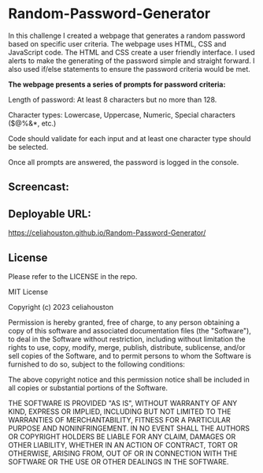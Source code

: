 # Random-Password-Generator

In this challenge I created a webpage that generates a random password based on specific user criteria. The webpage uses HTML, CSS and JavaScript code. The HTML and CSS create a user friendly interface. I used alerts to make the generating of the password simple and straight forward. I also used if/else statements to ensure the password criteria would be met. 

**The webpage presents a series of prompts for password criteria:**

Length of password: At least 8 characters but no more than 128.

Character types: Lowercase, Uppercase, Numeric, Special characters ($@%&*, etc.)

Code should validate for each input and at least one character type should be selected.

Once all prompts are answered, the password is logged in the console. 

## Screencast:

## Deployable URL:
https://celiahouston.github.io/Random-Password-Generator/ 

## License 
Please refer to the LICENSE in the repo.

MIT License

Copyright (c) 2023 celiahouston

Permission is hereby granted, free of charge, to any person obtaining a copy of this software and associated documentation files (the "Software"), to deal in the Software without restriction, including without limitation the rights to use, copy, modify, merge, publish, distribute, sublicense, and/or sell copies of the Software, and to permit persons to whom the Software is furnished to do so, subject to the following conditions:

The above copyright notice and this permission notice shall be included in all copies or substantial portions of the Software.

THE SOFTWARE IS PROVIDED "AS IS", WITHOUT WARRANTY OF ANY KIND, EXPRESS OR IMPLIED, INCLUDING BUT NOT LIMITED TO THE WARRANTIES OF MERCHANTABILITY, FITNESS FOR A PARTICULAR PURPOSE AND NONINFRINGEMENT. IN NO EVENT SHALL THE AUTHORS OR COPYRIGHT HOLDERS BE LIABLE FOR ANY CLAIM, DAMAGES OR OTHER LIABILITY, WHETHER IN AN ACTION OF CONTRACT, TORT OR OTHERWISE, ARISING FROM, OUT OF OR IN CONNECTION WITH THE SOFTWARE OR THE USE OR OTHER DEALINGS IN THE SOFTWARE.
